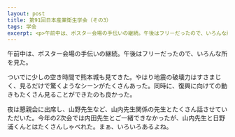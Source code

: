 ```yaml
---
layout: post
title: 第91回日本産業衛生学会（その3）
tags: 学会
excerpt: <p>午前中は、ポスター会場の手伝いの継続。午後はフリーだったので、いろんな所を見た。</p>
---
```


午前中は、ポスター会場の手伝いの継続。午後はフリーだったので、いろんな所を見た。

ついでに少しの空き時間で熊本城も見てきた。やはり地震の破壊力はすさまじく、見るだけで驚くようなシーンがたくさんあった。同時に、復興に向けての動きもたくさん見ることができたのも良かった。

夜は懇親会に出席し、山野先生など、山内先生関係の先生とたくさん話させていただいた。今年の2次会では内田先生とご一緒できなかったが、山内先生と日野浦くんとはたくさんしゃべれた。まぁ、いろいろあるよね。
